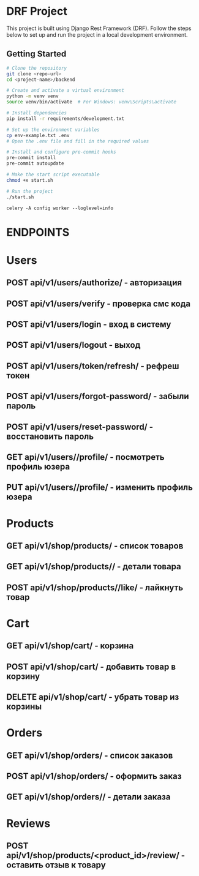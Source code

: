 # DRF Project

This project is built using Django Rest Framework (DRF). Follow the steps below to set up and run the project in a local development environment.

## Getting Started

```bash
# Clone the repository
git clone <repo-url>
cd <project-name>/backend

# Create and activate a virtual environment
python -m venv venv
source venv/bin/activate  # For Windows: venv\Scripts\activate

# Install dependencies
pip install -r requirements/development.txt

# Set up the environment variables
cp env-example.txt .env
# Open the .env file and fill in the required values

# Install and configure pre-commit hooks
pre-commit install
pre-commit autoupdate

# Make the start script executable
chmod +x start.sh

# Run the project
./start.sh
```

```commandline
celery -A config worker --loglevel=info
```

# ENDPOINTS

# Users
## POST api/v1/users/authorize/ - авторизация
## POST api/v1/users/verify - проверка смс кода
## POST api/v1/users/login - вход в систему
## POST api/v1/users/logout - выход
## POST api/v1/users/token/refresh/ - рефреш токен
## POST api/v1/users/forgot-password/ - забыли пароль
## POST api/v1/users/reset-password/ - восстановить пароль
## GET api/v1/users/<id>/profile/ - посмотреть профиль юзера
## PUT api/v1/users/<id>/profile/ - изменить профиль юзера

# Products
## GET api/v1/shop/products/ - список товаров
## GET api/v1/shop/products/<id>/ - детали товара
## POST api/v1/shop/products/<id>/like/ - лайкнуть товар

# Cart
## GET api/v1/shop/cart/ - корзина
## POST api/v1/shop/cart/ - добавить товар в корзину
## DELETE api/v1/shop/cart/ - убрать товар из корзины

# Orders
## GET api/v1/shop/orders/ - список заказов
## POST api/v1/shop/orders/ - оформить заказ
## GET api/v1/shop/orders/<id>/ - детали заказа

# Reviews
## POST api/v1/shop/products/<product_id>/review/ - оставить отзыв к товару
